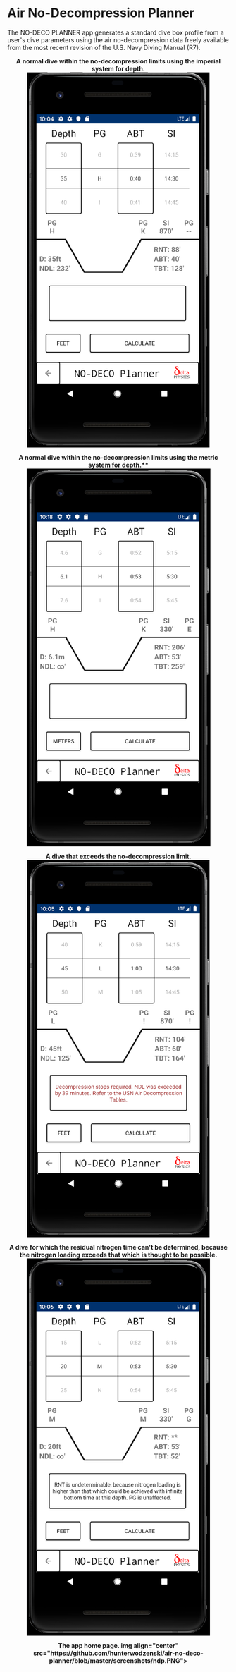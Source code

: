 # Air No-Decompression Planner

The NO-DECO PLANNER app generates a standard dive box profile from a user's dive parameters using the air no-decompression data freely available from the most recent revision of the U.S. Navy Diving Manual (R7).

<p align="center">
  <b>A normal dive within the no-decompression limits using the imperial system for depth.</b>
  <img align="center" src="https://github.com/hunterwodzenski/air-no-deco-planner/blob/master/screenshots/ndp0.PNG">
</p>

<p align="center">
<b>A normal dive within the no-decompression limits using the metric system for depth.**
<img align="center" src="https://github.com/hunterwodzenski/air-no-deco-planner/blob/master/screenshots/ndp3.PNG">
</p>

<p align="center">
<b>A dive that exceeds the no-decompression limit.</b>
<img align="center" src="https://github.com/hunterwodzenski/air-no-deco-planner/blob/master/screenshots/ndp1.PNG">
</p>

<p align="center">
<b>A dive for which the residual nitrogen time can't be determined, because the nitrogen loading exceeds that which is thought to be possible.</b>
  
<img align="center" src="https://github.com/hunterwodzenski/air-no-deco-planner/blob/master/screenshots/ndp2.PNG">
</p>

<p align="center">
<b>The app home page.</b>
img align="center" src="https://github.com/hunterwodzenski/air-no-deco-planner/blob/master/screenshots/ndp.PNG">
</p>
